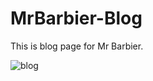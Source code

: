 # MrBarbier-Blog



This is blog page for Mr Barbier.



![blog](https://user-images.githubusercontent.com/66811996/103450179-a3e88800-4d06-11eb-936d-27328367b43d.png)
